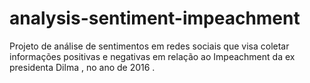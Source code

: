 # analysis-sentiment-impeachment
Projeto de análise de sentimentos em redes sociais que visa coletar informações positivas e negativas em relação ao Impeachment da ex presidenta Dilma , no ano de 2016 .
